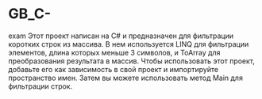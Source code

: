 # GB_C-
exam
Этот проект написан на C# и предназначен для фильтрации коротких строк из массива. В нем используется LINQ для фильтрации элементов, длина которых меньше 3 символов, и ToArray для преобразования результата в массив.
Чтобы использовать этот проект, добавьте его как зависимость в свой проект и импортируйте пространство имен. Затем вы можете использовать метод Main для фильтрации строк.
